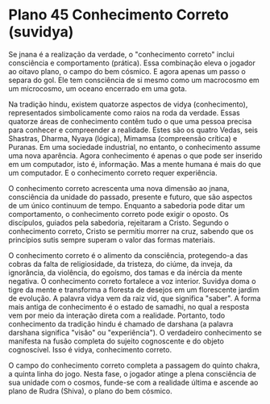 # Plano 45 Conhecimento Correto (suvidya)

Se jnana é a realização da verdade, o "conhecimento correto" inclui consciência e comportamento (prática). Essa combinação eleva o jogador ao oitavo plano, o campo do bem cósmico. E agora apenas um passo o separa do gol. Ele tem consciência de si mesmo como um macrocosmo em um microcosmo, um oceano encerrado em uma gota.

Na tradição hindu, existem quatorze aspectos de vidya (conhecimento), representados simbolicamente como raios na roda da verdade. Essas quatorze áreas de conhecimento contêm tudo o que uma pessoa precisa para conhecer e compreender a realidade. Estes são os quatro Vedas, seis Shastras, Dharma, Nyaya (lógica), Mimamsa (compreensão crítica) e Puranas. Em uma sociedade industrial, no entanto, o conhecimento assume uma nova aparência. Agora conhecimento é apenas o que pode ser inserido em um computador, isto é, informação. Mas a mente humana é mais do que um computador. E o conhecimento correto requer experiência.

O conhecimento correto acrescenta uma nova dimensão ao jnana, consciência da unidade do passado, presente e futuro, que são aspectos de um único continuum de tempo. Enquanto a sabedoria pode ditar um comportamento, o conhecimento correto pode exigir o oposto. Os discípulos, guiados pela sabedoria, rejeitaram a Cristo. Segundo o conhecimento correto, Cristo se permitiu morrer na cruz, sabendo que os princípios sutis sempre superam o valor das formas materiais.

O conhecimento correto é o alimento da consciência, protegendo-a das cobras da falta de religiosidade, da tristeza, do ciúme, da inveja, da ignorância, da violência, do egoísmo, dos tamas e da inércia da mente negativa. O conhecimento correto fortalece a voz interior. Suvidya doma o tigre da mente e transforma a floresta de desejos em um florescente jardim de evolução. A palavra vidya vem da raiz vid, que significa "saber". A forma mais antiga de conhecimento é o estado de samadhi, no qual a resposta vem por meio da interação direta com a realidade. Portanto, todo conhecimento da tradição hindu é chamado de darshana (a palavra darshana significa "visão" ou "experiência"). O verdadeiro conhecimento se manifesta na fusão completa do sujeito cognoscente e do objeto cognoscível. Isso é vidya, conhecimento correto.

O campo do conhecimento correto completa a passagem do quinto chakra, a quinta linha do jogo. Nesta fase, o jogador atinge a plena consciência de sua unidade com o cosmos, funde-se com a realidade última e ascende ao plano de Rudra (Shiva), o plano do bem cósmico.
